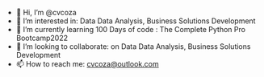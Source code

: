 - 👋 Hi, I’m @cvcoza
- 👀 I’m interested in: Data Data Analysis, Business Solutions Development
- 🌱 I’m currently learning 100 Days of code : The Complete Python Pro Bootcamp2022
- 💞️ I’m looking to collaborate: on Data Data Analysis, Business Solutions Development
- 📫 How to reach me: cvcoza@outlook.com

<!---
cvcoza/cvcoza is a ✨ special ✨ repository because its `README.md` (this file) appears on your GitHub profile.
You can click the Preview link to take a look at your changes.
--->
